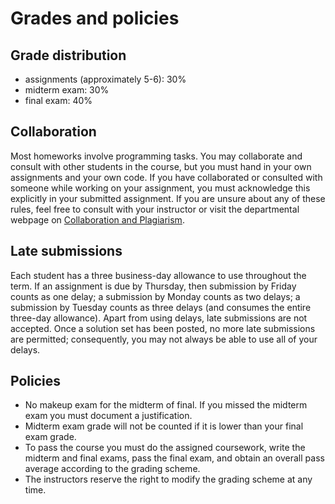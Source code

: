 # Grades and policies

##  Grade distribution

* assignments (approximately 5-6): 30%
* midterm exam: 30%
* final exam: 40%

## Collaboration

Most homeworks involve programming tasks. You may collaborate and consult with
other students in the course, but you must hand in your own assignments and your
own code. If you have collaborated or consulted with someone while working on
your assignment, you must acknowledge this explicitly in your submitted
assignment. If you are unsure about any of these rules, feel free to consult
with your instructor or visit the departmental webpage on [Collaboration and
Plagiarism](https://my.cs.ubc.ca/docs/collaboration-plagiarism).

## Late submissions

Each student has a three business-day allowance to use throughout the
term. If an assignment is due by Thursday, then submission by Friday
counts as one delay; a submission by Monday counts as two delays; a
submission by Tuesday counts as three delays (and consumes the entire
three-day allowance).  Apart from using delays, late submissions are
not accepted. Once a solution set has been posted, no more late
submissions are permitted; consequently, you may not always be able to
use all of your delays.


## Policies

* No makeup exam for the midterm of final. If you missed the midterm exam you
  must document a justification.
* Midterm exam grade will not be counted if it is lower than your final exam
  grade.
* To pass the course you must do the assigned coursework, write the midterm and
  final exams, pass the final exam, and obtain an overall pass average according
  to the grading scheme.
* The instructors reserve the right to modify the grading scheme at any time.
